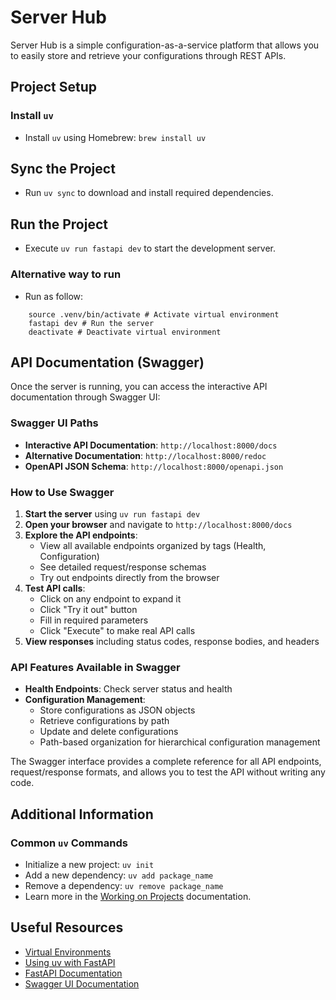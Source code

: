 # Server Hub

Server Hub is a simple configuration-as-a-service platform that allows you to easily store and retrieve your configurations through REST APIs.

## Project Setup

### Install `uv`

- Install `uv` using Homebrew: `brew install uv`

## Sync the Project

- Run `uv sync` to download and install required dependencies.

## Run the Project

- Execute `uv run fastapi dev` to start the development server.
  
### Alternative way to run

- Run as follow:

```shell
    source .venv/bin/activate # Activate virtual environment
    fastapi dev # Run the server
    deactivate # Deactivate virtual environment
```

## API Documentation (Swagger)

Once the server is running, you can access the interactive API documentation through Swagger UI:

### Swagger UI Paths

- **Interactive API Documentation**: `http://localhost:8000/docs`
- **Alternative Documentation**: `http://localhost:8000/redoc`
- **OpenAPI JSON Schema**: `http://localhost:8000/openapi.json`

### How to Use Swagger

1. **Start the server** using `uv run fastapi dev`
2. **Open your browser** and navigate to `http://localhost:8000/docs`
3. **Explore the API endpoints**:
   - View all available endpoints organized by tags (Health, Configuration)
   - See detailed request/response schemas
   - Try out endpoints directly from the browser
4. **Test API calls**:
   - Click on any endpoint to expand it
   - Click "Try it out" button
   - Fill in required parameters
   - Click "Execute" to make real API calls
5. **View responses** including status codes, response bodies, and headers

### API Features Available in Swagger

- **Health Endpoints**: Check server status and health
- **Configuration Management**:
  - Store configurations as JSON objects
  - Retrieve configurations by path
  - Update and delete configurations
  - Path-based organization for hierarchical configuration management

The Swagger interface provides a complete reference for all API endpoints, request/response formats, and allows you to test the API without writing any code.

## Additional Information

### Common `uv` Commands

- Initialize a new project: `uv init`
- Add a new dependency: `uv add package_name`
- Remove a dependency: `uv remove package_name`
- Learn more in the [Working on Projects](https://docs.astral.sh/uv/guides/projects/) documentation.

## Useful Resources

- [Virtual Environments](https://fastapi.tiangolo.com/virtual-environments/)
- [Using uv with FastAPI](https://docs.astral.sh/uv/guides/integration/fastapi/)
- [FastAPI Documentation](https://fastapi.tiangolo.com/)
- [Swagger UI Documentation](https://swagger.io/tools/swagger-ui/)